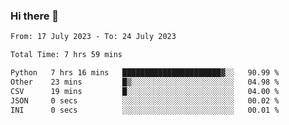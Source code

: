 ### Hi there 👋

<!--
**wangsy503/wangsy503** is a ✨ _special_ ✨ repository because its `README.md` (this file) appears on your GitHub profile.

Here are some ideas to get you started:

- 🔭 I’m currently working on ...
- 🌱 I’m currently learning ...
- 👯 I’m looking to collaborate on ...
- 🤔 I’m looking for help with ...
- 💬 Ask me about ...
- 📫 How to reach me: ...
- 😄 Pronouns: ...
- ⚡ Fun fact: ...
-->
<!--START_SECTION:waka-->

```txt
From: 17 July 2023 - To: 24 July 2023

Total Time: 7 hrs 59 mins

Python   7 hrs 16 mins   ██████████████████████▓░░   90.99 %
Other    23 mins         █▒░░░░░░░░░░░░░░░░░░░░░░░   04.98 %
CSV      19 mins         █░░░░░░░░░░░░░░░░░░░░░░░░   04.00 %
JSON     0 secs          ░░░░░░░░░░░░░░░░░░░░░░░░░   00.02 %
INI      0 secs          ░░░░░░░░░░░░░░░░░░░░░░░░░   00.01 %
```

<!--END_SECTION:waka-->
